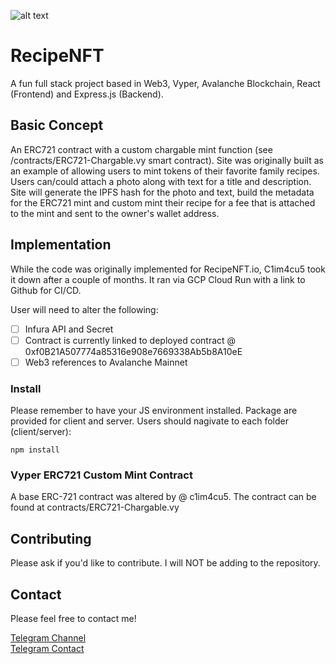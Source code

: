 ![alt text](https://github.com/c1im4cu5/RecipeNFT/client/src/images/header.png)

# RecipeNFT
A fun full stack project based in Web3, Vyper, Avalanche Blockchain, React (Frontend) and Express.js (Backend).

## Basic Concept
An ERC721 contract with a custom chargable mint function (see /contracts/ERC721-Chargable.vy smart contract). Site was originally built as an example of allowing users to mint tokens of their favorite family recipes. Users can/could attach a photo along with text for a title and description. Site will generate the IPFS hash for the photo and text, build the metadata for the ERC721 mint and custom mint their recipe for a fee that is attached to the mint and sent to the owner's wallet address.

## Implementation
While the code was originally implemented for RecipeNFT.io, C1im4cu5 took it down after a couple of months. It ran via GCP Cloud Run with a link to Github for CI/CD.

User will need to alter the following:

- [ ] Infura API and Secret
- [ ] Contract is currently linked to deployed contract @ 0xf0B21A507774a85316e908e7669338Ab5b8A10eE
- [ ] Web3 references to Avalanche Mainnet

### Install
Please remember to have your JS environment installed. Package are provided for client and server. Users should nagivate to each folder (client/server):

```
npm install
```

### Vyper ERC721 Custom Mint Contract
A base ERC-721 contract was altered by @ c1im4cu5. The contract can be found at contracts/ERC721-Chargable.vy

## Contributing
Please ask if you'd like to contribute. I will NOT be adding to the repository.

## Contact
Please feel free to contact me!

[Telegram Channel](https://t.me/parcaeio) <br>
[Telegram Contact](https://t.me/c1im4cu5) <br>
